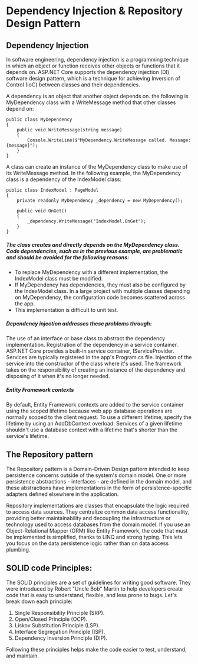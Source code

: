 # Dependency Injection & Repository Design Pattern

## Dependency Injection

In software engineering, dependency injection is a programming technique in which an object or function receives other objects or functions that it depends on.
ASP.NET Core supports the dependency injection (DI) software design pattern, which is a technique for achieving Inversion of Control (IoC) between classes and their dependencies.

A dependency is an object that another object depends on. the following is MyDependency class with a WriteMessage method that other classes depend on:

```
public class MyDependency
{
    public void WriteMessage(string message)
    {
        Console.WriteLine($"MyDependency.WriteMessage called. Message: {message}");
    }
}
```

A class can create an instance of the MyDependency class to make use of its WriteMessage method. In the following example, the MyDependency class is a dependency of the IndexModel class:

```
public class IndexModel : PageModel
{
    private readonly MyDependency _dependency = new MyDependency();

    public void OnGet()
    {
        _dependency.WriteMessage("IndexModel.OnGet");
    }
}
```

##### The class creates and directly depends on the MyDependency class. Code dependencies, such as in the previous example, are problematic and should be avoided for the following reasons:

- To replace MyDependency with a different implementation, the IndexModel class must be modified.
- If MyDependency has dependencies, they must also be configured by the IndexModel class. In a large project with multiple classes depending on MyDependency, the configuration code becomes scattered across the app.
- This implementation is difficult to unit test.

##### Dependency injection addresses these problems through:

The use of an interface or base class to abstract the dependency implementation.
Registration of the dependency in a service container. ASP.NET Core provides a built-in service container, IServiceProvider. Services are typically registered in the app's Program.cs file.
Injection of the service into the constructor of the class where it's used. The framework takes on the responsibility of creating an instance of the dependency and disposing of it when it's no longer needed.

##### Entity Framework contexts

By default, Entity Framework contexts are added to the service container using the scoped lifetime because web app database operations are normally scoped to the client request. To use a different lifetime, specify the lifetime by using an AddDbContext overload. Services of a given lifetime shouldn't use a database context with a lifetime that's shorter than the service's lifetime.

## The Repository pattern

The Repository pattern is a Domain-Driven Design pattern intended to keep persistence concerns outside of the system's domain model. One or more persistence abstractions - interfaces - are defined in the domain model, and these abstractions have implementations in the form of persistence-specific adapters defined elsewhere in the application.

Repository implementations are classes that encapsulate the logic required to access data sources. They centralize common data access functionality, providing better maintainability and decoupling the infrastructure or technology used to access databases from the domain model. If you use an Object-Relational Mapper (ORM) like Entity Framework, the code that must be implemented is simplified, thanks to LINQ and strong typing. This lets you focus on the data persistence logic rather than on data access plumbing.

## SOLID code Principles:

The SOLID principles are a set of guidelines for writing good software. They were introduced by Robert "Uncle Bob" Martin to help developers create code that is easy to understand, flexible, and less prone to bugs. Let's break down each principle:

1. Single Responsibility Principle (SRP).
2. Open/Closed Principle (OCP).
3. Liskov Substitution Principle (LSP).
4. Interface Segregation Principle (ISP).
5. Dependency Inversion Principle (DIP).

Following these principles helps make the code easier to test, understand, and maintain.

